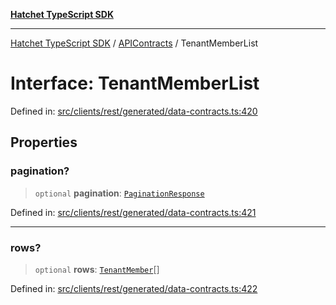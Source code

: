 [**Hatchet TypeScript SDK**](../../../../README.md)

***

[Hatchet TypeScript SDK](../../../../README.md) / [APIContracts](../README.md) / TenantMemberList

# Interface: TenantMemberList

Defined in: [src/clients/rest/generated/data-contracts.ts:420](https://github.com/hatchet-dev/hatchet/blob/0288a24f2e9f14787135b399bd47182f4d1260d9/sdks/typescript/src/clients/rest/generated/data-contracts.ts#L420)

## Properties

### pagination?

> `optional` **pagination**: [`PaginationResponse`](PaginationResponse.md)

Defined in: [src/clients/rest/generated/data-contracts.ts:421](https://github.com/hatchet-dev/hatchet/blob/0288a24f2e9f14787135b399bd47182f4d1260d9/sdks/typescript/src/clients/rest/generated/data-contracts.ts#L421)

***

### rows?

> `optional` **rows**: [`TenantMember`](TenantMember.md)[]

Defined in: [src/clients/rest/generated/data-contracts.ts:422](https://github.com/hatchet-dev/hatchet/blob/0288a24f2e9f14787135b399bd47182f4d1260d9/sdks/typescript/src/clients/rest/generated/data-contracts.ts#L422)

